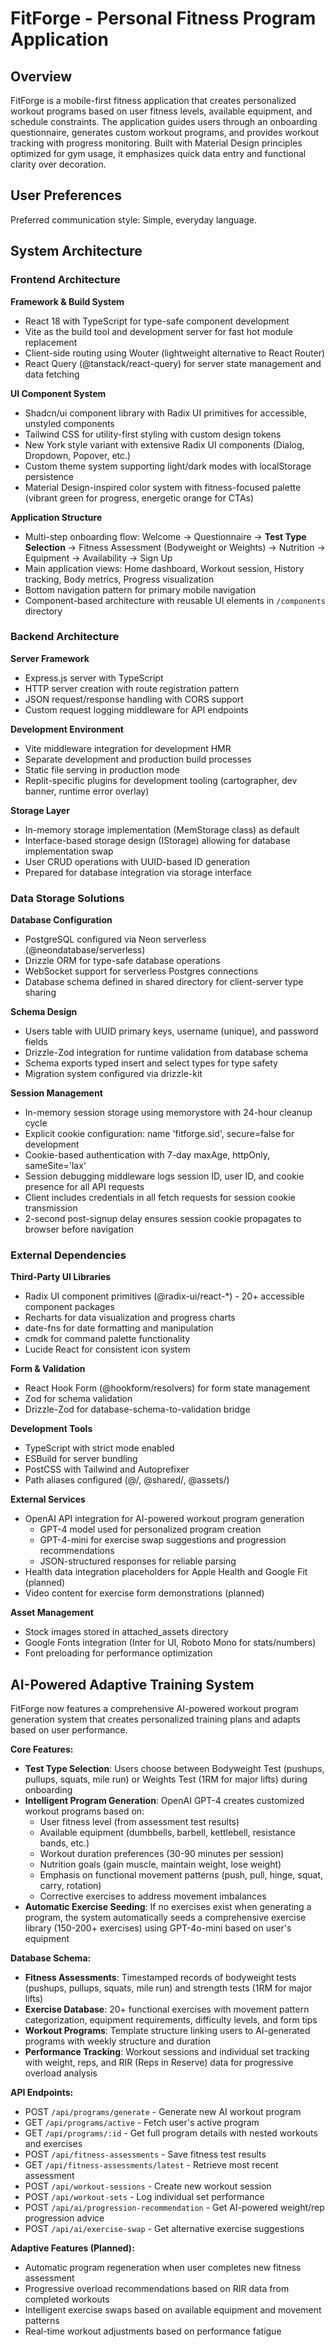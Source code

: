 # FitForge - Personal Fitness Program Application

## Overview

FitForge is a mobile-first fitness application that creates personalized workout programs based on user fitness levels, available equipment, and schedule constraints. The application guides users through an onboarding questionnaire, generates custom workout programs, and provides workout tracking with progress monitoring. Built with Material Design principles optimized for gym usage, it emphasizes quick data entry and functional clarity over decoration.

## User Preferences

Preferred communication style: Simple, everyday language.

## System Architecture

### Frontend Architecture

**Framework & Build System**
- React 18 with TypeScript for type-safe component development
- Vite as the build tool and development server for fast hot module replacement
- Client-side routing using Wouter (lightweight alternative to React Router)
- React Query (@tanstack/react-query) for server state management and data fetching

**UI Component System**
- Shadcn/ui component library with Radix UI primitives for accessible, unstyled components
- Tailwind CSS for utility-first styling with custom design tokens
- New York style variant with extensive Radix UI components (Dialog, Dropdown, Popover, etc.)
- Custom theme system supporting light/dark modes with localStorage persistence
- Material Design-inspired color system with fitness-focused palette (vibrant green for progress, energetic orange for CTAs)

**Application Structure**
- Multi-step onboarding flow: Welcome → Questionnaire → **Test Type Selection** → Fitness Assessment (Bodyweight or Weights) → Nutrition → Equipment → Availability → Sign Up
- Main application views: Home dashboard, Workout session, History tracking, Body metrics, Progress visualization
- Bottom navigation pattern for primary mobile navigation
- Component-based architecture with reusable UI elements in `/components` directory

### Backend Architecture

**Server Framework**
- Express.js server with TypeScript
- HTTP server creation with route registration pattern
- JSON request/response handling with CORS support
- Custom request logging middleware for API endpoints

**Development Environment**
- Vite middleware integration for development HMR
- Separate development and production build processes
- Static file serving in production mode
- Replit-specific plugins for development tooling (cartographer, dev banner, runtime error overlay)

**Storage Layer**
- In-memory storage implementation (MemStorage class) as default
- Interface-based storage design (IStorage) allowing for database implementation swap
- User CRUD operations with UUID-based ID generation
- Prepared for database integration via storage interface

### Data Storage Solutions

**Database Configuration**
- PostgreSQL configured via Neon serverless (@neondatabase/serverless)
- Drizzle ORM for type-safe database operations
- WebSocket support for serverless Postgres connections
- Database schema defined in shared directory for client-server type sharing

**Schema Design**
- Users table with UUID primary keys, username (unique), and password fields
- Drizzle-Zod integration for runtime validation from database schema
- Schema exports typed insert and select types for type safety
- Migration system configured via drizzle-kit

**Session Management**
- In-memory session storage using memorystore with 24-hour cleanup cycle
- Explicit cookie configuration: name 'fitforge.sid', secure=false for development
- Cookie-based authentication with 7-day maxAge, httpOnly, sameSite='lax'
- Session debugging middleware logs session ID, user ID, and cookie presence for all API requests
- Client includes credentials in all fetch requests for session cookie transmission
- 2-second post-signup delay ensures session cookie propagates to browser before navigation

### External Dependencies

**Third-Party UI Libraries**
- Radix UI component primitives (@radix-ui/react-*) - 20+ accessible component packages
- Recharts for data visualization and progress charts
- date-fns for date formatting and manipulation
- cmdk for command palette functionality
- Lucide React for consistent icon system

**Form & Validation**
- React Hook Form (@hookform/resolvers) for form state management
- Zod for schema validation
- Drizzle-Zod for database-schema-to-validation bridge

**Development Tools**
- TypeScript with strict mode enabled
- ESBuild for server bundling
- PostCSS with Tailwind and Autoprefixer
- Path aliases configured (@/, @shared/, @assets/)

**External Services**
- OpenAI API integration for AI-powered workout program generation
  - GPT-4 model used for personalized program creation
  - GPT-4-mini for exercise swap suggestions and progression recommendations
  - JSON-structured responses for reliable parsing
- Health data integration placeholders for Apple Health and Google Fit (planned)
- Video content for exercise form demonstrations (planned)

**Asset Management**
- Stock images stored in attached_assets directory
- Google Fonts integration (Inter for UI, Roboto Mono for stats/numbers)
- Font preloading for performance optimization

## AI-Powered Adaptive Training System

FitForge now features a comprehensive AI-powered workout program generation system that creates personalized training plans and adapts based on user performance.

**Core Features:**
- **Test Type Selection**: Users choose between Bodyweight Test (pushups, pullups, squats, mile run) or Weights Test (1RM for major lifts) during onboarding
- **Intelligent Program Generation**: OpenAI GPT-4 creates customized workout programs based on:
  - User fitness level (from assessment test results)
  - Available equipment (dumbbells, barbell, kettlebell, resistance bands, etc.)
  - Workout duration preferences (30-90 minutes per session)
  - Nutrition goals (gain muscle, maintain weight, lose weight)
  - Emphasis on functional movement patterns (push, pull, hinge, squat, carry, rotation)
  - Corrective exercises to address movement imbalances
- **Automatic Exercise Seeding**: If no exercises exist when generating a program, the system automatically seeds a comprehensive exercise library (150-200+ exercises) using GPT-4o-mini based on user's equipment

**Database Schema:**
- **Fitness Assessments**: Timestamped records of bodyweight tests (pushups, pullups, squats, mile run) and strength tests (1RM for major lifts)
- **Exercise Database**: 20+ functional exercises with movement pattern categorization, equipment requirements, difficulty levels, and form tips
- **Workout Programs**: Template structure linking users to AI-generated programs with weekly structure and duration
- **Performance Tracking**: Workout sessions and individual set tracking with weight, reps, and RIR (Reps in Reserve) data for progressive overload analysis

**API Endpoints:**
- POST `/api/programs/generate` - Generate new AI workout program
- GET `/api/programs/active` - Fetch user's active program
- GET `/api/programs/:id` - Get full program details with nested workouts and exercises
- POST `/api/fitness-assessments` - Save fitness test results
- GET `/api/fitness-assessments/latest` - Retrieve most recent assessment
- POST `/api/workout-sessions` - Create new workout session
- POST `/api/workout-sets` - Log individual set performance
- POST `/api/ai/progression-recommendation` - Get AI-powered weight/rep progression advice
- POST `/api/ai/exercise-swap` - Get alternative exercise suggestions

**Adaptive Features (Planned):**
- Automatic program regeneration when user completes new fitness assessment
- Progressive overload recommendations based on RIR data from completed workouts
- Intelligent exercise swaps based on available equipment and movement patterns
- Real-time workout adjustments based on performance fatigue